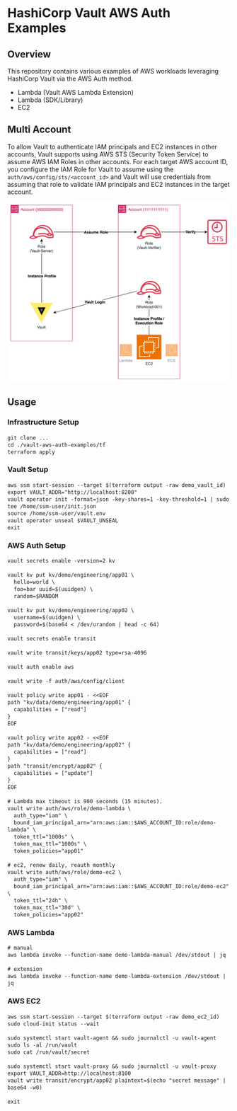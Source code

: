 # HashiCorp Vault AWS Auth Examples

## Overview
This repository contains various examples of AWS workloads leveraging HashiCorp Vault via the AWS Auth method.

- Lambda (Vault AWS Lambda Extension)
- Lambda (SDK/Library)
- EC2

## Multi Account
To allow Vault to authenticate IAM principals and EC2 instances in other accounts, Vault supports using AWS STS (Security Token Service) to assume AWS IAM Roles in other accounts. For each target AWS account ID, you configure the IAM Role for Vault to assume using the `auth/aws/config/sts/<account_id>` and Vault will use credentials from assuming that role to validate IAM principals and EC2 instances in the target account.

<p align="center">
  <img src="./img/aws-auth.drawio.svg">
</p>

## Usage

### Infrastructure Setup
```shell
git clone ...
cd ./vault-aws-auth-examples/tf
terraform apply
```

### Vault Setup
```shell
aws ssm start-session --target $(terraform output -raw demo_vault_id)
export VAULT_ADDR="http://localhost:8200"
vault operator init -format=json -key-shares=1 -key-threshold=1 | sudo tee /home/ssm-user/init.json
source /home/ssm-user/vault.env
vault operator unseal $VAULT_UNSEAL
exit
```

### AWS Auth Setup
```shell
vault secrets enable -version=2 kv

vault kv put kv/demo/engineering/app01 \
  hello=world \
  foo=bar uuid=$(uuidgen) \
  random=$RANDOM

vault kv put kv/demo/engineering/app02 \
  username=$(uuidgen) \
  password=$(base64 < /dev/urandom | head -c 64)

vault secrets enable transit

vault write transit/keys/app02 type=rsa-4096

vault auth enable aws

vault write -f auth/aws/config/client

vault policy write app01 - <<EOF
path "kv/data/demo/engineering/app01" {
  capabilities = ["read"]
}
EOF

vault policy write app02 - <<EOF
path "kv/data/demo/engineering/app02" {
  capabilities = ["read"]
}
path "transit/encrypt/app02" {
  capabilities = ["update"]
}
EOF

# Lambda max timeout is 900 seconds (15 minutes).
vault write auth/aws/role/demo-lambda \
  auth_type="iam" \
  bound_iam_principal_arn="arn:aws:iam::$AWS_ACCOUNT_ID:role/demo-lambda" \
  token_ttl="1000s" \
  token_max_ttl="1000s" \
  token_policies="app01"

# ec2, renew daily, reauth monthly
vault write auth/aws/role/demo-ec2 \
  auth_type="iam" \
  bound_iam_principal_arn="arn:aws:iam::$AWS_ACCOUNT_ID:role/demo-ec2" \
  token_ttl="24h" \
  token_max_ttl="30d" \
  token_policies="app02"
```

### AWS Lambda
```shell
# manual
aws lambda invoke --function-name demo-lambda-manual /dev/stdout | jq

# extension
aws lambda invoke --function-name demo-lambda-extension /dev/stdout | jq
```

### AWS EC2
```shell
aws ssm start-session --target $(terraform output -raw demo_ec2_id)
sudo cloud-init status --wait

sudo systemctl start vault-agent && sudo journalctl -u vault-agent
sudo ls -al /run/vault
sudo cat /run/vault/secret

sudo systemctl start vault-proxy && sudo journalctl -u vault-proxy
export VAULT_ADDR=http://localhost:8100
vault write transit/encrypt/app02 plaintext=$(echo "secret message" | base64 -w0)

exit
```
